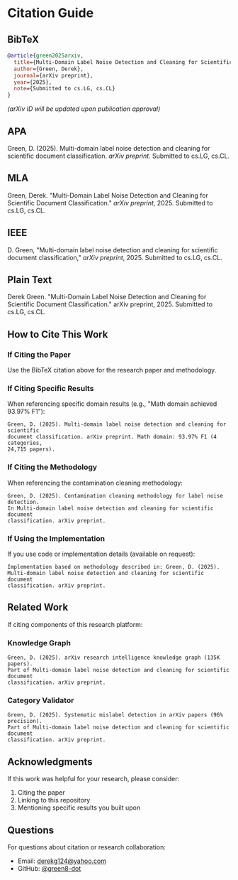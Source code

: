 # Citation Guide

## BibTeX

```bibtex
@article{green2025arxiv,
  title={Multi-Domain Label Noise Detection and Cleaning for Scientific Document Classification},
  author={Green, Derek},
  journal={arXiv preprint},
  year={2025},
  note={Submitted to cs.LG, cs.CL}
}
```

*(arXiv ID will be updated upon publication approval)*

## APA

Green, D. (2025). Multi-domain label noise detection and cleaning for scientific document classification. *arXiv preprint*. Submitted to cs.LG, cs.CL.

## MLA

Green, Derek. "Multi-Domain Label Noise Detection and Cleaning for Scientific Document Classification." *arXiv preprint*, 2025. Submitted to cs.LG, cs.CL.

## IEEE

D. Green, "Multi-domain label noise detection and cleaning for scientific document classification," *arXiv preprint*, 2025. Submitted to cs.LG, cs.CL.

## Plain Text

Derek Green. "Multi-Domain Label Noise Detection and Cleaning for Scientific Document Classification." arXiv preprint, 2025. Submitted to cs.LG, cs.CL.

## How to Cite This Work

### If Citing the Paper

Use the BibTeX citation above for the research paper and methodology.

### If Citing Specific Results

When referencing specific domain results (e.g., "Math domain achieved 93.97% F1"):

```
Green, D. (2025). Multi-domain label noise detection and cleaning for scientific
document classification. arXiv preprint. Math domain: 93.97% F1 (4 categories,
24,715 papers).
```

### If Citing the Methodology

When referencing the contamination cleaning methodology:

```
Green, D. (2025). Contamination cleaning methodology for label noise detection.
In Multi-domain label noise detection and cleaning for scientific document
classification. arXiv preprint.
```

### If Using the Implementation

If you use code or implementation details (available on request):

```
Implementation based on methodology described in: Green, D. (2025).
Multi-domain label noise detection and cleaning for scientific document
classification. arXiv preprint.
```

## Related Work

If citing components of this research platform:

### Knowledge Graph

```
Green, D. (2025). arXiv research intelligence knowledge graph (135K papers).
Part of Multi-domain label noise detection and cleaning for scientific document
classification. arXiv preprint.
```

### Category Validator

```
Green, D. (2025). Systematic mislabel detection in arXiv papers (96% precision).
Part of Multi-domain label noise detection and cleaning for scientific document
classification. arXiv preprint.
```

## Acknowledgments

If this work was helpful for your research, please consider:
1. Citing the paper
2. Linking to this repository
3. Mentioning specific results you built upon

## Questions

For questions about citation or research collaboration:
- Email: derekg124@yahoo.com
- GitHub: [@green8-dot](https://github.com/green8-dot)
